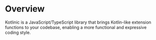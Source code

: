 # Overview

Kotlinic is a JavaScript/TypeScript library that brings Kotlin-like extension functions to your codebase, enabling a
more functional and expressive coding style.
